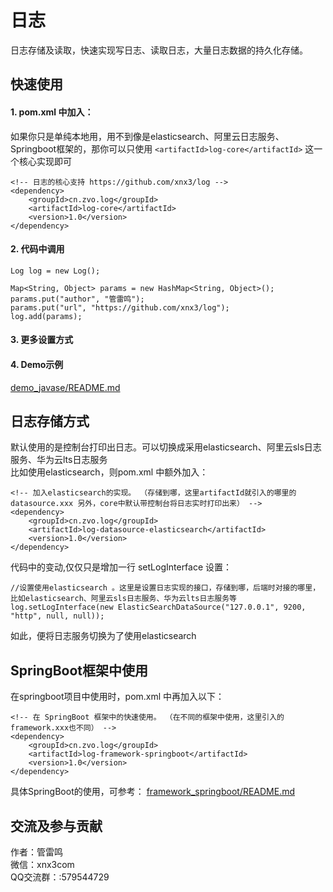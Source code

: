 # 日志
日志存储及读取，快速实现写日志、读取日志，大量日志数据的持久化存储。

## 快速使用
#### 1. pom.xml 中加入：

如果你只是单纯本地用，用不到像是elasticsearch、阿里云日志服务、Springboot框架的，那你可以只使用 ```` <artifactId>log-core</artifactId> ```` 这一个核心实现即可

````
<!-- 日志的核心支持 https://github.com/xnx3/log -->
<dependency> 
	<groupId>cn.zvo.log</groupId>
	<artifactId>log-core</artifactId>
	<version>1.0</version>
</dependency>
````

#### 2. 代码中调用

````
Log log = new Log();

Map<String, Object> params = new HashMap<String, Object>();
params.put("author", "管雷鸣");
params.put("url", "https://github.com/xnx3/log");
log.add(params);
````

#### 3. 更多设置方式


#### 4. Demo示例
[demo_javase/README.md](demo_javase/)

## 日志存储方式
默认使用的是控制台打印出日志。可以切换成采用elasticsearch、阿里云sls日志服务、华为云lts日志服务  
比如使用elasticsearch，则pom.xml 中额外加入：

````
<!-- 加入elasticsearch的实现。 （存储到哪，这里artifactId就引入的哪里的 datasource.xxx 另外，core中默认带控制台将日志实时打印出来） -->
<dependency> 
	<groupId>cn.zvo.log</groupId>
	<artifactId>log-datasource-elasticsearch</artifactId>
	<version>1.0</version>
</dependency>
````

代码中的变动,仅仅只是增加一行 setLogInterface 设置： 

````
//设置使用elasticsearch 。这里是设置日志实现的接口，存储到哪，后端时对接的哪里，比如elasticsearch、阿里云sls日志服务、华为云lts日志服务等
log.setLogInterface(new ElasticSearchDataSource("127.0.0.1", 9200, "http", null, null)); 
````

如此，便将日志服务切换为了使用elasticsearch  


## SpringBoot框架中使用
在springboot项目中使用时，pom.xml 中再加入以下：

````
<!-- 在 SpringBoot 框架中的快速使用。 （在不同的框架中使用，这里引入的framework.xxx也不同） -->
<dependency> 
    <groupId>cn.zvo.log</groupId>
    <artifactId>log-framework-springboot</artifactId>
    <version>1.0</version>
</dependency> 
````

具体SpringBoot的使用，可参考： [framework_springboot/README.md](framework_springboot/)

## 交流及参与贡献
作者：管雷鸣  
微信：xnx3com  
QQ交流群：:579544729  